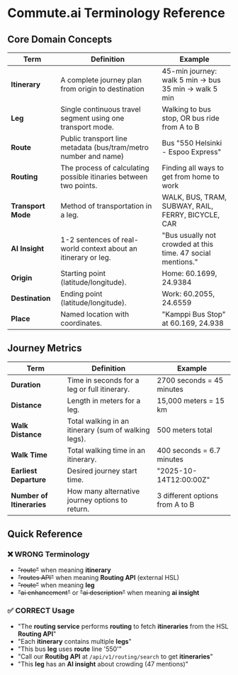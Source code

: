 # Commute.ai Terminology Reference

## Core Domain Concepts

| Term               | Definition                                                                                 | Example                                                     |
| ------------------ | ------------------------------------------------------------------------------------------ | ----------------------------------------------------------- |
| **Itinerary**      | A complete journey plan from origin to destination       | 45-min journey: walk 5 min → bus 35 min → walk 5 min        |
| **Leg**            | Single continuous travel segment using one transport mode.                                 | Walking to bus stop, OR bus ride from A to B                |
| **Route**          | Public transport line metadata (bus/tram/metro number and name)            | Bus "550 Helsinki - Espoo Express"                          |
| **Routing**        | The process of calculating possible itinaries between two points.                           | Finding all ways to get from home to work                   |
| **Transport Mode** | Method of transportation in a leg.                                                         | WALK, BUS, TRAM, SUBWAY, RAIL, FERRY, BICYCLE, CAR          |
| **AI Insight**     | 1-2 sentences of real-world context about an itinerary or leg. | "Bus usually not crowded at this time. 47 social mentions." |
| **Origin**         | Starting point (latitude/longitude).                                                       | Home: 60.1699, 24.9384                                      |
| **Destination**    | Ending point (latitude/longitude).                                                         | Work: 60.2055, 24.6559                                      |
| **Place**          | Named location with coordinates.                                                           | "Kamppi Bus Stop" at 60.169, 24.938                         |

## Journey Metrics

| Term                      | Definition                                           | Example                         |
| ------------------------- | ---------------------------------------------------- | ------------------------------- |
| **Duration**              | Time in seconds for a leg or full itinerary.         | 2700 seconds = 45 minutes       |
| **Distance**              | Length in meters for a leg.                          | 15,000 meters = 15 km           |
| **Walk Distance**         | Total walking in an itinerary (sum of walking legs). | 500 meters total                |
| **Walk Time**             | Total walking time in an itinerary.                  | 400 seconds = 6.7 minutes       |
| **Earliest Departure**    | Desired journey start time.                          | "2025-10-14T12:00:00Z"          |
| **Number of Itineraries** | How many alternative journey options to return.      | 3 different options from A to B |

## Quick Reference

### ❌ WRONG Terminology

- ~~"route"~~ when meaning **itinerary**
- ~~"routes API"~~ when meaning **Routing API** (external HSL)
- ~~"route"~~ when meaning **leg**
- ~~"ai enhancement"~~ or ~~"ai description"~~ when meaning **ai insight**

### ✅ CORRECT Usage

- "The **routing service** performs **routing** to fetch **itineraries** from the HSL **Routing API**"
- "Each **itinerary** contains multiple **legs**"
- "This bus **leg** uses **route** line '550'"
- "Call our **Routibg API** at `/api/v1/routing/search` to get **itineraries**"
- "This **leg** has an **AI insight** about crowding (47 mentions)"
